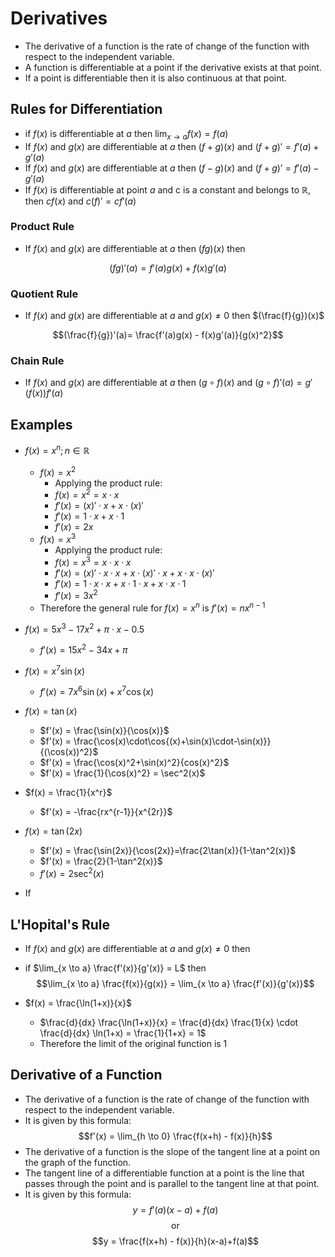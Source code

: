 # Derivatives

- The derivative of a function is the rate of change of the function with respect to the independent variable.
- A function is differentiable at a point if the derivative exists at that point.
- If a point is differentiable then it is also continuous at that point.

## Rules for Differentiation

- if $f(x)$ is differentiable at $a$ then $\lim_{x \to a} f(x) = f(a)$
- If $f(x)$ and $g(x)$ are differentiable at $a$ then $(f+g)(x)$ and $(f+g)'= f'(a) + g'(a)$
- If $f(x)$ and $g(x)$ are differentiable at $a$ then $(f-g)(x)$ and $(f+g)'= f'(a) - g'(a)$
- If $f(x)$ is differentiable at point $a$ and c is a constant and belongs to $\mathbb{R}$, then $cf(x)$ and $c(f)'= cf'(a)$

### Product Rule

- If $f(x)$ and $g(x)$ are differentiable at $a$ then $(fg)(x)$ then

$$(fg)'(a)= f'(a)g(x) + f(x)g'(a)$$

### Quotient Rule

- If $f(x)$ and $g(x)$ are differentiable at $a$ and $g(x) \neq 0$ then $(\frac{f}{g})(x)$

$$(\frac{f}{g})'(a)= \frac{f'(a)g(x) - f(x)g'(a)}{g(x)^2}$$

### Chain Rule

- If $f(x)$ and $g(x)$ are differentiable at $a$ then $(g \circ f)(x)$ and $(g \circ f)'(a)= g'(f(x))f'(a)$


## Examples

- $f(x) = x^n; n \in \mathbb{R}$

  - $f(x) = x^2$
    - Applying the product rule:
    - $f(x) = x^2 = x \cdot x$
    - $f'(x) = (x)' \cdot x + x \cdot (x)'$
    - $f'(x) = 1 \cdot x + x \cdot 1$
    - $f'(x) = 2x$
  - $f(x) = x^3$
    - Applying the product rule:
    - $f(x) = x^3 = x \cdot x \cdot x$
    - $f'(x) = (x)' \cdot x \cdot x + x \cdot (x)' \cdot x + x \cdot x \cdot (x)'$
    - $f'(x) = 1 \cdot x \cdot x + x \cdot 1 \cdot x + x \cdot x \cdot 1$
    - $f'(x) = 3x^2$
  - Therefore the general rule for $f(x) = x^n$ is $f'(x) = nx^{n-1}$

- $f(x) = 5x^3 -17x^2 + \pi \cdot x -0.5$

  - $f'(x) = 15x^2 - 34x + \pi$

- $f(x) = x^7\sin(x)$

  - $f'(x) = 7x^6\sin(x) + x^7\cos(x)$

- $f(x) = \tan(x)$

  - $f'(x) = \frac{\sin(x)}{\cos(x)}$
  - $f'(x) = \frac{\cos(x)\cdot\cos{(x)+\sin(x)\cdot-\sin(x)}}{(\cos(x))^2}$
  - $f'(x) = \frac{\cos(x)^2+\sin(x)^2}{cos(x)^2}$
  - $f'(x) = \frac{1}{\cos(x)^2} = \sec^2(x)$

- $f(x) = \frac{1}{x^r}$

  - $f'(x) = -\frac{rx^{r-1}}{x^{2r}}$

- $f(x) = \tan(2x)$
  - $f'(x) = \frac{\sin(2x)}{\cos(2x)}=\frac{2\tan(x)}{1-\tan^2(x)}$
  - $f'(x) = \frac{2}{1-\tan^2(x)}$
  - $f'(x) = 2\sec^2(x)$
- If 

## L'Hopital's Rule

- If $f(x)$ and $g(x)$ are differentiable at $a$ and $g(x) \neq 0$ then
- if $\lim_{x \to a} \frac{f'(x)}{g'(x)} = L$ then
  $$\lim_{x \to a} \frac{f(x)}{g(x)} = \lim_{x \to a} \frac{f'(x)}{g'(x)}$$

- $f(x) = \frac{\ln(1+x)}{x}$
  - $\frac{d}{dx} \frac{\ln(1+x)}{x} = \frac{d}{dx} \frac{1}{x} \cdot \frac{d}{dx} \ln(1+x) = \frac{1}{1+x} = 1$
  - Therefore the limit of the original function is 1

## Derivative of a Function

- The derivative of a function is the rate of change of the function with respect to the independent variable.
- It is given by this formula:
  $$f'(x) = \lim_{h \to 0} \frac{f(x+h) - f(x)}{h}$$
- The derivative of a function is the slope of the tangent line at a point on the graph of the function.
- The tangent line of a differentiable function at a point is the line that passes through the point and is parallel to the tangent line at that point.
- It is given by this formula:
  $$y = f'(a)(x-a)+f(a)$$
  $$\text{or}$$
  $$y = \frac{f(x+h) - f(x)}{h}(x-a)+f(a)$$
